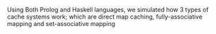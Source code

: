 Using Both Prolog and Haskell languages, we simulated how 3 types of cache systems work; which are direct map caching, fully-associative mapping and set-associative mapping
